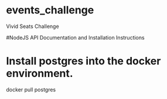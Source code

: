 # events_challenge
Vivid Seats Challenge


#NodeJS API Documentation and Installation Instructions



# Install postgres into the docker environment.
docker pull postgres
